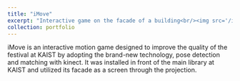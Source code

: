 ```yaml
---
title: "iMove"
excerpt: "Interactive game on the facade of a building<br/><img src='/images/imove.png'>"
collection: portfolio
---
```


iMove is an interactive motion game designed to improve the quality of the festival at KAIST by adopting the brand-new technology, pose detection and matching with kinect. It was installed in front of the main library at KAIST and utilized its facade as a screen through the projection.